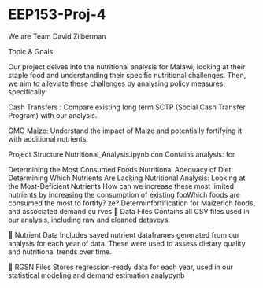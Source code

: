 # EEP153-Proj-4
We are Team David Zilberman

Topic & Goals:

Our project delves into the nutritional analysis for Malawi, looking at their staple food and understanding their specific nutritional challenges. Then, we aim to alleviate these challenges by analysing policy measures, specifically:

Cash Transfers : Compare existing long term SCTP (Social Cash Transfer Program) with our analysis.

GMO Maize: Understand the impact of Maize and potentially fortifying it with additional nutrients.

Project Structure
Nutritional_Analysis.ipynb con
Contains analysis: for

Determining the Most Consumed Foods
Nutritional Adequacy of Diet: Determining Which Nutrients Are Lacking
Nutritional Analysis: Looking at the Most-Deficient Nutrients
How can we increase these most limited nutrients by increasing the consumption of existing fooWhich foods are consumed the most to fortify?
ze?
Determinfortification for Maizerich foods, and associated demand cu
rves
📁 Data Files
Contains all CSV files used in our analysis, including raw and cleaned dataveys.

📁 Nutrient Data
Includes saved nutrient dataframes generated from our analysis for each year of data. These were used to assess dietary quality and nutritional trends over time.

📁 RGSN Files
Stores regression-ready data for each year, used in our statistical modeling and demand estimation analypynb